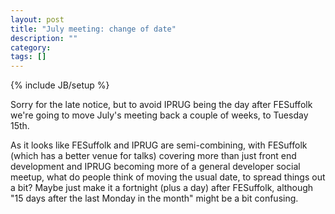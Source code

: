 ```yaml
---
layout: post
title: "July meeting: change of date"
description: ""
category: 
tags: []
---
```

{% include JB/setup %}

Sorry for the late notice, but to avoid IPRUG being the day after FESuffolk we're going to move July's meeting back a couple of weeks, to Tuesday 15th.

As it looks like FESuffolk and IPRUG are semi-combining, with FESuffolk (which has a better venue for talks) covering more than just front end development and IPRUG becoming more of a general developer social meetup, what do people think of moving the usual date, to spread things out a bit? Maybe just make it a fortnight (plus a day) after FESuffolk, although "15 days after the last Monday in the month" might be a bit confusing.
